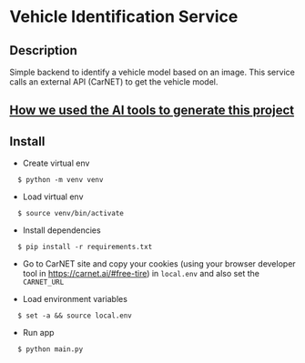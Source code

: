 # Vehicle Identification Service

## Description
Simple backend to identify a vehicle model based on an image. This service calls an external API (CarNET) to get the vehicle model.

## [How we used the AI tools to generate this project](documentation/WORKFLOW.md)



## Install
* Create virtual env
```shell
  $ python -m venv venv
  ```
* Load virtual env
```shell
  $ source venv/bin/activate
  ```
* Install dependencies
```shell
  $ pip install -r requirements.txt
  ```

* Go to CarNET site and copy your cookies (using your browser developer tool in https://carnet.ai/#free-tire) in ``local.env`` and also set the ``CARNET_URL``


* Load environment variables
```shell
  $ set -a && source local.env
  ```

* Run app
```shell
  $ python main.py
  ```
